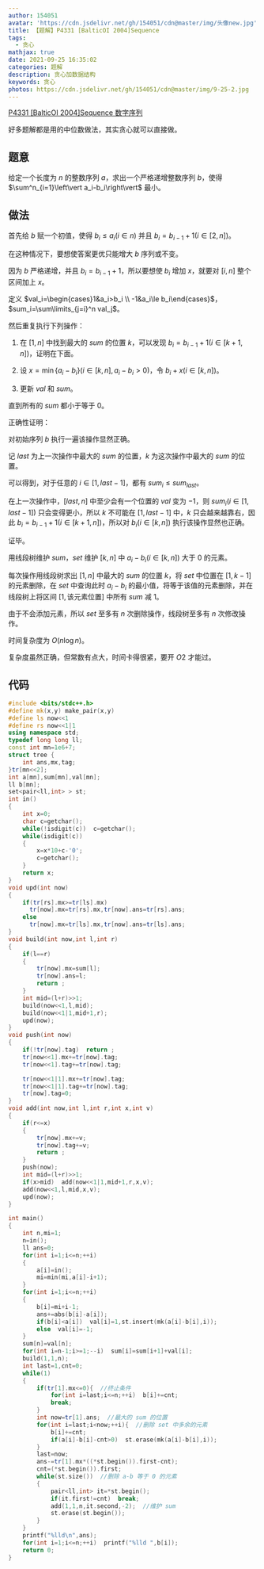 ```yaml
---
author: 154051
avatar: 'https://cdn.jsdelivr.net/gh/154051/cdn@master/img/头像new.jpg'
title: 【题解】P4331 [BalticOI 2004]Sequence
tags:
  - 贪心
mathjax: true
date: 2021-09-25 16:35:02
categories: 题解
description: 贪心加数据结构
keywords: 贪心
photos: https://cdn.jsdelivr.net/gh/154051/cdn@master/img/9-25-2.jpg
---
```

[P4331 [BalticOI 2004]Sequence 数字序列](https://www.luogu.com.cn/problem/P4331)

好多题解都是用的中位数做法，其实贪心就可以直接做。

## 题意

给定一个长度为 $n$ 的整数序列 $a$，求出一个严格递增整数序列 $b$，使得 $\sum^n_{i=1}\left\vert a_i-b_i\right\vert$ 最小。

## 做法

首先给 $b$ 赋一个初值，使得 $b_i\le a_i(i\in n)$ 并且 $b_i=b_{i-1}+1(i\in [2,n])$。

在这种情况下，要想使答案更优只能增大 $b$ 序列或不变。

因为 $b$ 严格递增，并且 $b_i=b_{i-1}+1$，所以要想使 $b_i$ 增加 $x$，就要对 $[i,n]$ 整个区间加上 $x$。

定义 $val_i=\begin{cases}1&a_i>b_i \\ -1&a_i\le b_i\end{cases}$，$sum_i=\sum\limits_{j=i}^n val_j$。

然后重复执行下列操作：

1. 在 $[1,n]$ 中找到最大的 $sum$ 的位置 $k$，可以发现 $b_i=b_{i-1}+1(i\in[k+1,n])$，证明在下面。

2. 设 $x=\min\{a_i-b_i \}(i\in[k,n],a_i-b_i>0)$，令 $b_i+x(i\in[k,n])$。

3. 更新 $val$ 和 $sum$。

直到所有的 $sum$ 都小于等于 $0$。

正确性证明：

对初始序列 $b$ 执行一遍该操作显然正确。

记 $last$ 为上一次操作中最大的 $sum$ 的位置，$k$ 为这次操作中最大的 $sum$ 的位置。

可以得到，对于任意的 $i\in [1,last-1]$，都有 $sum_i\le sum_{last}$。

在上一次操作中，$[last,n]$ 中至少会有一个位置的 $val$ 变为 $-1$，则 $sum_i(i\in[1,last-1])$ 只会变得更小，所以 $k$ 不可能在 $[1,last-1]$ 中，$k$ 只会越来越靠右，因此 $b_i=b_{i-1}+1(i\in[k+1,n])$，所以对 $b_i(i\in [k,n])$ 执行该操作显然也正确。

证毕。

用线段树维护 $sum$，$set$ 维护 $[k,n]$ 中 $a_i-b_i(i\in[k,n])$ 大于 $0$ 的元素。 

每次操作用线段树求出 $[1,n]$ 中最大的 $sum$ 的位置 $k$，将 $set$ 中位置在 $[1,k-1]$ 的元素删除，在 $set$ 中查询此时 $a_i-b_i$ 的最小值，将等于该值的元素删除，并在线段树上将区间 $[1,\text{该元素位置}]$ 中所有 $sum$ 减 $1$。

由于不会添加元素，所以 $set$ 至多有 $n$ 次删除操作，线段树至多有 $n$ 次修改操作。

时间复杂度为 $O(n\log n)$。

复杂度虽然正确，但常数有点大，时间卡得很紧，要开 $O2$ 才能过。

## 代码

```cpp
#include <bits/stdc++.h>
#define mk(x,y) make_pair(x,y)
#define ls now<<1
#define rs now<<1|1
using namespace std;
typedef long long ll;
const int mn=1e6+7;
struct tree {
    int ans,mx,tag;
}tr[mn<<2];
int a[mn],sum[mn],val[mn];
ll b[mn];
set<pair<ll,int> > st;
int in()
{
    int x=0;
    char c=getchar();
    while(!isdigit(c))  c=getchar();
    while(isdigit(c))
    {
        x=x*10+c-'0';
        c=getchar();
    }
    return x;
}
void upd(int now)
{
    if(tr[rs].mx>=tr[ls].mx)
      tr[now].mx=tr[rs].mx,tr[now].ans=tr[rs].ans;
    else
      tr[now].mx=tr[ls].mx,tr[now].ans=tr[ls].ans;
}
void build(int now,int l,int r)
{
    if(l==r)
    {
        tr[now].mx=sum[l];
        tr[now].ans=l;
        return ;
    }
    int mid=(l+r)>>1;
    build(now<<1,l,mid);
    build(now<<1|1,mid+1,r);
    upd(now);
}
void push(int now)
{
    if(!tr[now].tag)  return ;
    tr[now<<1].mx+=tr[now].tag;
    tr[now<<1].tag+=tr[now].tag;

    tr[now<<1|1].mx+=tr[now].tag;
    tr[now<<1|1].tag+=tr[now].tag;
    tr[now].tag=0;
}
void add(int now,int l,int r,int x,int v)
{
    if(r<=x)
    {
        tr[now].mx+=v;
        tr[now].tag+=v;
        return ;
    }
    push(now);
    int mid=(l+r)>>1;
    if(x>mid)  add(now<<1|1,mid+1,r,x,v);
    add(now<<1,l,mid,x,v);
    upd(now);
}

int main()
{
    int n,mi=1;
    n=in();
    ll ans=0;
    for(int i=1;i<=n;++i)
    {
        a[i]=in();
        mi=min(mi,a[i]-i+1);
    }
    for(int i=1;i<=n;++i)
    {
    	b[i]=mi+i-1;
    	ans+=abs(b[i]-a[i]);
    	if(b[i]<a[i])  val[i]=1,st.insert(mk(a[i]-b[i],i));
    	else  val[i]=-1;
	}
    sum[n]=val[n];
    for(int i=n-1;i>=1;--i)  sum[i]=sum[i+1]+val[i];
    build(1,1,n);
    int last=1,cnt=0;
    while(1)
    {
        if(tr[1].mx<=0){  //终止条件
            for(int i=last;i<=n;++i)  b[i]+=cnt;
            break;
        }
        int now=tr[1].ans;  //最大的 sum 的位置
        for(int i=last;i<now;++i){  //删除 set 中多余的元素
            b[i]+=cnt;
            if(a[i]-b[i]-cnt>0)  st.erase(mk(a[i]-b[i],i));
        }
        last=now;
        ans-=tr[1].mx*((*st.begin()).first-cnt);
        cnt=(*st.begin()).first;
        while(st.size())  //删除 a-b 等于 0 的元素
        {
            pair<ll,int> it=*st.begin();
            if(it.first!=cnt)  break;
            add(1,1,n,it.second,-2);  //维护 sum
            st.erase(st.begin());
        }
    }
    printf("%lld\n",ans);
    for(int i=1;i<=n;++i)  printf("%lld ",b[i]);
    return 0;
}
```
